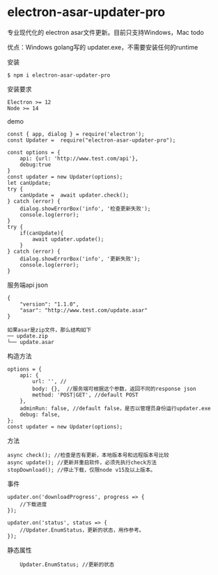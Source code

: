 # electron-asar-updater-pro

专业现代化的 electron asar文件更新。目前只支持Windows，Mac todo

优点：Windows golang写的 updater.exe，不需要安装任何的runtime

安装
```
$ npm i electron-asar-updater-pro
```

安装要求

```
Electron >= 12
Node >= 14
```

demo

```
const { app, dialog } = require('electron');
const Updater =  require("electron-asar-updater-pro");

const options = {
    api: {url: 'http://www.test.com/api'},
    debug:true
}
const updater = new Updater(options);
let canUpdate;
try {
    canUpdate =  await updater.check();
} catch (error) {
    dialog.showErrorBox('info', '检查更新失败');
    console.log(error);
}
try {
    if(canUpdate){
        await updater.update();
    }
} catch (error) {
    dialog.showErrorBox('info', '更新失败');
    console.log(error);
}
```

服务端api json 
```
{
    "version": "1.1.0",
    "asar": "http://www.test.com/update.asar"
}

如果asar是zip文件，那么结构如下
── update.zip
└── update.asar
```

构造方法

```
options = {
    api: {
        url: '', //
        body: {},  //服务端可根据这个参数，返回不同的response json
        method: 'POST|GET', //default POST
    },
    adminRun: false, //default false，是否以管理员身份运行updater.exe
    debug: false,
};
const updater = new Updater(options);
```

方法

```
async check(); //检查是否有更新，本地版本号和远程版本号比较
async update(); //更新并重启软件，必须先执行check方法
stopDownload(); //停止下载，仅限node v15及以上版本。
```

事件
```
updater.on('downloadProgress', progress => {
    //下载进度
});

updater.on('status', status => {
    //Updater.EnumStatus，更新的状态，用作参考。 
});
```
静态属性
```
    Updater.EnumStatus; //更新的状态
```